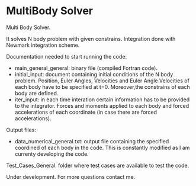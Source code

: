 # MultiBody Solver

Multi Body Solver. 

It solves N body problem with given constrains. Integration done with Newmark integration scheme.

Documentation needed to start running the code:
- main_general_general: binary file (compiled Fortran code).
- initial_input: document containing initial conditions of the N body problem. Position, Euler Angles, Velocities and Euler Angle Velocities of each body have to be specified at t=0. Moreover,the constrains of each body are defined.
- iter_input: in each time interation certain information has to be provided to the integrator. Forces and moments applied to each body and forced accelerations of each coordinate (in case there are forced accelerations).

Output files:
- data_numerical_general.txt: output file containing the specified coordined of each body in the code. This is constantly modified as I am currenty developing the code.


Test_Cases_General: folder where test cases are available to test the code. 


Under development. For more questions contact me.
